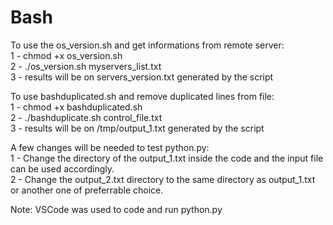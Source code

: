 # Bash

To use the os_version.sh and get informations from remote server:  
1 - chmod +x os_version.sh  
2 - ./os_version.sh myservers_list.txt  
3 - results will be on servers_version.txt generated by the script  

To use bashduplicated.sh and remove duplicated lines from file:  
1 - chmod +x bashduplicated.sh  
2 - ./bashduplicate.sh control_file.txt  
3 - results will be on /tmp/output_1.txt generated by the script  

A few changes will be needed to test python.py:  
1 - Change the directory of the output_1.txt inside the code and the input file can be used accordingly.  
2 - Change the output_2.txt directory to the same directory as output_1.txt or another one of preferrable choice.  

Note: VSCode was used to code and run python.py
